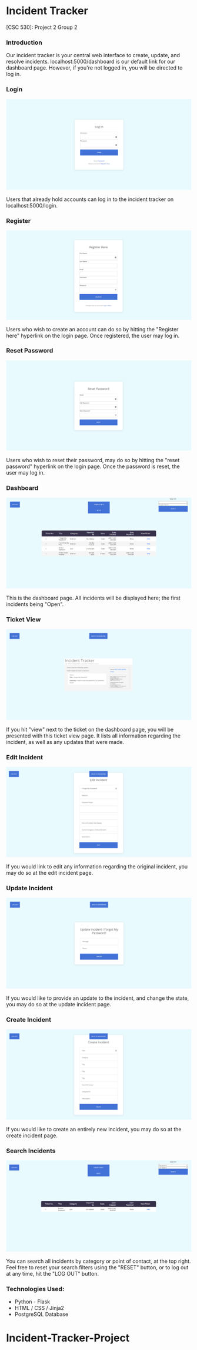 # Incident Tracker #

[CSC 530]: Project 2 Group 2

### Introduction

Our incident tracker is your central web interface to create, update, and resolve incidents.
localhost:5000/dashboard is our default link for our dashboard page. However, if you're not logged in, you will be directed to log in.

### Login ###
![Login Page](/screenshots/login.png)

Users that already hold accounts can log in to the incident tracker on localhost:5000/login.

### Register ###
![Register](/screenshots/register.png)

Users who wish to create an account can do so by hitting the "Register here" hyperlink on the login page. Once registered, the user may log in.

### Reset Password ###
![Reset Password](/screenshots/resetpassword.png)

Users who wish to reset their password, may do so by hitting the "reset password" hyperlink on the login page. Once the password is reset, the user may log in.

### Dashboard ###
![Dashboard](/screenshots/dashboard.png)

This is the dashboard page. All incidents will be displayed here; the first incidents being "Open".

### Ticket View ###
![Ticket View](/screenshots/ticketview.png)

If you hit "view" next to the ticket on the dashboard page, you will be presented with this ticket view page. It lists all information regarding the incident, as well as any updates that were made.

### Edit Incident ###
![Edit Incident](/screenshots/editincident.png)

If you would link to edit any information regarding the original incident, you may do so at the edit incident page.

### Update Incident ###
![Update Incident](/screenshots/updateincident.png)

If you would like to provide an update to the incident, and change the state, you may do so at the update incident page.

### Create Incident ###
![Create Incident](/screenshots/createincident.png)

If you would like to create an entirely new incident, you may do so at the create incident page.

### Search Incidents ###
![Search](/screenshots/search.png)

You can search all incidents by category or point of contact, at the top right. Feel free to reset your search filters using the "RESET" button, or to log out at any time, hit the "LOG OUT" button.

### Technologies Used: ###
* Python - Flask
* HTML / CSS / Jinja2
* PostgreSQL Database
# Incident-Tracker-Project
